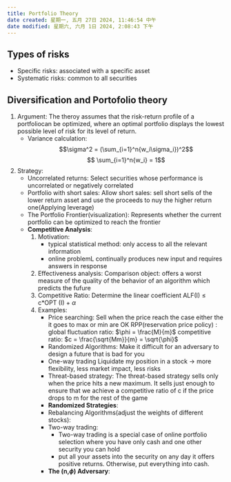 ```yaml
---
title: Portfolio Theory
date created: 星期一, 五月 27日 2024, 11:46:54 中午
date modified: 星期六, 六月 1日 2024, 2:08:43 下午
---
```


## Types of risks
- Specific risks: associated with a specific asset
- Systematic risks: common to all securities
## Diversification and Portofolio theory
1. Argument:
   The theroy assumes that the risk-return profile of a portfoliocan be optimized, where an  optimal portfolio displays the lowest possible level of risk for its level of return.
   - Variance calculation:
     $$\sigma^2 = (\sum_{i=1}^n{w_i\sigma_i})^2$$
     $$ \sum_{i=1}^n{w_i} = 1$$
2. Strategy:
   - Uncorrelated returns:
     Select securities whose performance is uncorrelated or negatively correlated
   - Portfolio with short sales:
     Allow short sales: sell short sells of the lower return asset and use the proceeds to nuy the higher return one(Applying leverage)
   - The Portfolio Frontier(visualization):
     Represents whether the current portfolio can be optimized to reach the frontier
   - **Competitive Analysis**:
     1. Motivation:
        - typical statistical method: only access to all the relevant information
        - online problemL continually produces new input and requires answers in response 
	 2. Effectiveness analysis:
	    Comparison object: offers a worst measure of the quality of the behavior of an algorithm which predicts the fufure
	 3. Competitive Ratio: Determine the linear coefficient
	    ALF(I)    $\leq$     c$*$OPT (I) + $\alpha$
     4. Examples:
        - Price searching:
          Sell when the price reach the case either the it goes to max or min are OK
          RPP(reservation price policy) :
          global fluctuation ratio: $\phi = \frac{M}{m}$
          competitive ratio: $c = \frac{\sqrt{Mm}}{m} = \sqrt{\phi}$
        - Randomized Algorithms:
          Make it difficult for an adversary to design a future that is bad for you
        - One-way trading
          Liquidate my position in a stock -> more flexibility, less market impact, less risks
	    - Threat-based strategy:
	      The threat-based strategy sells only when the price hits a new maximum. It sells just enough to ensure that we achieve a competitive ratio of c if the price drops to m for the rest of the game
	    - **Randomized Strategies**:
	    - Rebalancing Algorithms(adjust the weights of different stocks):
	    - Two-way trading:
	      - Two-way trading is a special case of online portfolio selection where you have only cash and one other security you can hold
	      - put all your assets into the security on any day it offers positive returns. Otherwise, put everything into cash.
        - **The (n,$\phi$) Adversary**:
          